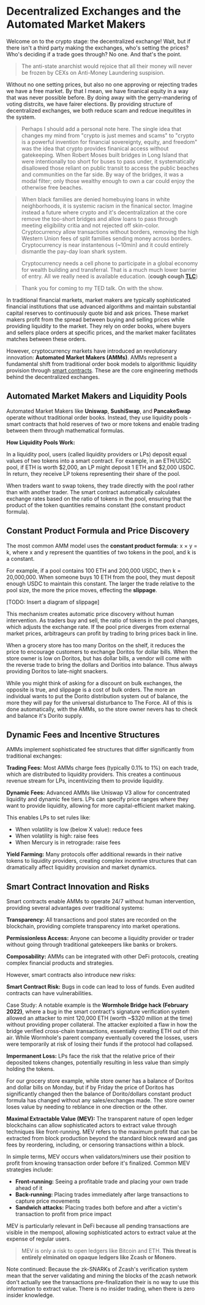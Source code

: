 # Decentralized Exchanges and the Automated Market Makers

Welcome on to the crypto stage: the decentralized exchange! Wait, but if there isn't a third party making the exchanges, who's setting the prices? Who's deciding if a trade goes through? No one. And that's the point. 

> The anti-state anarchist would rejoice that all their money will never be frozen by CEXs on Anti-Money Laundering suspision. 

Without no one setting prices, but also no one approving or rejecting trades we have a free market. By that I mean, we have finanical equity in a way that was never possible before. By doing away with the gerry-mandering of voting distrcits, we have fairer elections. By providing structure of decentralized exchanges, we both reduce scam and redcue inequitites in the system. 


> Perhaps I should add a personal note here. The single idea that changes my mind from "crypto is just memes and scams" to "crypto is a powerful invention for financial sovereignty, equity, and freedom" was the idea that crypto provides finanical access without gatekeeping. When Robert Moses built bridges in Long Island that were intentionally too short for buses to pass under, it systematically disallowed those reliant on public transit to access the public beaches and communities on the far side. By way of the bridges, it was a modal filter; only those wealthy enough to own a car could enjoy the otherwise free beaches.

>When black families are denied homebuying loans in white neighborhoods, it is systemic racism in the finanical sector. Imagine instead a future where crypto and it's decentralization at the core remove the too-short bridges and allow loans to pass through meeting eligibility critia and not rejected off skin-color. Cryptocurrency allow transactions without borders, removing the high Western Union fees of split families sending money across borders. Cryptocurrency is near instantenous (~10min) and it could entirely dismantle the pay-day loan shark system.

>Cryptocurrency needs a cell phone to participate in a global economy for wealth building and transferral. That is a much much lower barrier of entry. All we really need is available education. (**cough cough [TLC](https://techlearningcollective.com/donate/)**)

>Thank you for coming to my TED talk. On with the show.



In traditional financial markets, market makers are typically sophisticated financial institutions that use advanced algorithms and maintain substantial capital reserves to continuously quote bid and ask prices. These market makers profit from the spread between buying and selling prices while providing liquidity to the market. They rely on order books, where buyers and sellers place orders at specific prices, and the market maker facilitates matches between these orders.

However, cryptocurrency markets have introduced an revolutionary innovation: **Automated Market Makers (AMMs)**. AMMs represent a fundamental shift from traditional order book models to algorithmic liquidity provision through [smart contracts](../module-2-blockchain/2.1-main-article.md#smart-contracts). These are the core engineering methods behind the decentralized exchanges.

## Automated Market Makers and Liquidity Pools

Automated Market Makers like **Uniswap**, **SushiSwap**, and **PancakeSwap** operate without traditional order books. Instead, they use liquidity pools - smart contracts that hold reserves of two or more tokens and enable trading between them through mathematical formulas.

**How Liquidity Pools Work:**

In a liquidity pool, users (called liquidity providers or LPs) deposit equal values of two tokens into a smart contract. For example, in an ETH/USDC pool, if ETH is worth $2,000, an LP might deposit 1 ETH and $2,000 USDC. In return, they receive LP tokens representing their share of the pool.

When traders want to swap tokens, they trade directly with the pool rather than with another trader. The smart contract automatically calculates exchange rates based on the ratio of tokens in the pool, ensuring that the product of the token quantities remains constant (the constant product formula).

## Constant Product Formula and Price Discovery

The most common AMM model uses the **constant product formula**: x × y = k, where x and y represent the quantities of two tokens in the pool, and k is a constant.

For example, if a pool contains 100 ETH and 200,000 USDC, then k = 20,000,000. When someone buys 10 ETH from the pool, they must deposit enough USDC to maintain this constant. The larger the trade relative to the pool size, the more the price moves, effecting the **slippage**.

[TODO: Insert a diagram of slippage]

This mechanism creates automatic price discovery without human intervention. As traders buy and sell, the ratio of tokens in the pool changes, which adjusts the exchange rate. If the pool price diverges from external market prices, arbitrageurs can profit by trading to bring prices back in line.

When a grocery store has too many Doritos on the shelf, it reduces the price to encourage customers to exchange Doritos for dollar bills. When the store owner is low on Doritos, but has dollar bills, a vendor will come with the reverse trade to bring the dollars and Doritios into balance. Thus always providing Doritos to late-night snackers. 

While you might think of asking for a discount on bulk exchanges, the opposite is true, and slippage is a cost of bulk orders. The more an individual wants to put the Dorito distribution system out of balance, the more they will pay for the universal disturbance to The Force. All of this is done automatically, with the AMMs, so the store owner nevers has to check and balance it's Dorito supply. 

## Dynamic Fees and Incentive Structures

AMMs implement sophisticated fee structures that differ significantly from traditional exchanges:

**Trading Fees:** Most AMMs charge fees (typically 0.1% to 1%) on each trade, which are distributed to liquidity providers. This creates a continuous revenue stream for LPs, incentivizing them to provide liquidity.

**Dynamic Fees:** Advanced AMMs like Uniswap V3 allow for concentrated liquidity and dynamic fee tiers. LPs can specify price ranges where they want to provide liquidity, allowing for more capital-efficient market making. 

This enables LPs to set rules like: 
- When volatility is low (below X value): reduce fees
- When volatility is high: raise fees
- When Mercury is in retrograde: raise fees

**Yield Farming:** Many protocols offer additional rewards in their native tokens to liquidity providers, creating complex incentive structures that can dramatically affect liquidity provision and market dynamics.

## Smart Contract Innovation and Risks

Smart contracts enable AMMs to operate 24/7 without human intervention, providing several advantages over traditional systems:

**Transparency:** All transactions and pool states are recorded on the blockchain, providing complete transparency into market operations.

**Permissionless Access:** Anyone can become a liquidity provider or trader without going through traditional gatekeepers like banks or brokers.

**Composability:** AMMs can be integrated with other DeFi protocols, creating complex financial products and strategies.

However, smart contracts also introduce new risks:

**Smart Contract Risk:** Bugs in code can lead to loss of funds. Even audited contracts can have vulnerabilities.

Case Study: A notable example is the **Wormhole Bridge hack (February 2022)**, where a bug in the smart contract's signature verification system allowed an attacker to mint 120,000 ETH (worth ~$320 million at the time) without providing proper collateral. The attacker exploited a flaw in how the bridge verified cross-chain transactions, essentially creating ETH out of thin air. While Wormhole's parent company eventually covered the losses, users were temporarily at risk of losing their funds if the protocol had collapsed.

**Impermanent Loss:** LPs face the risk that the relative price of their deposited tokens changes, potentially resulting in less value than simply holding the tokens. 

For our grocery store example, while store owner has a balance of Doritos and dollar bills on Monday, but if by Friday the price of Doritos has significantly changed then the balance of Dorito/dollars constant product formula has changed without any sales/exchanges made. The store owner loses value by needing to reblance in one direction or the other. 

**Maximal Extractable Value (MEV):** The transparent nature of open ledger blockchains can allow sophisticated actors to extract value through techniques like front-running. MEV refers to the maximum profit that can be extracted from block production beyond the standard block reward and gas fees by reordering, including, or censoring transactions within a block. 

In simple terms, MEV occurs when validators/miners use their position to profit from knowing transaction order before it's finalized. Common MEV strategies include:

- **Front-running:** Seeing a profitable trade and placing your own trade ahead of it
- **Back-running:** Placing trades immediately after large transactions to capture price movements
- **Sandwich attacks:** Placing trades both before and after a victim's transaction to profit from price impact

MEV is particularly relevant in DeFi because all pending transactions are visible in the mempool, allowing sophisticated actors to extract value at the expense of regular users. 

> MEV is only a risk to open ledgers like Bitcoin and ETH. **This threat is entirely elminated on opaque ledgers like Zcash or Monero.**

Note continued: Because the zk-SNARKs of Zcash's verification system mean that the server validating and mining the blocks of the zcash network don't actually see the transactions pre-finalization their is no way to use this information to extract value. There is no insider trading, when there is zero insider knowledge.
